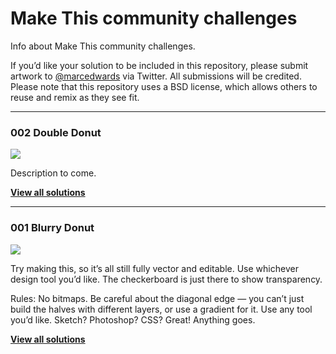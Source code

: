 # Make This community challenges

Info about Make This community challenges.

If you’d like your solution to be included in this repository, please submit artwork to [@marcedwards](https://twitter.com/marcedwards) via Twitter. All submissions will be credited. Please note that this repository uses a BSD license, which allows others to reuse and remix as they see fit.

-----

### 002 Double Donut

![](https://github.com/bjango/Make-This/blob/master/Docs/Images/Community%20Challenges/002-double-donut.png)

Description to come.

[**View all solutions**](/Community%20Challenges/002%20Double%20Donut/)

-----

### 001 Blurry Donut

![](https://github.com/bjango/Make-This/blob/master/Docs/Images/Community%20Challenges/001-blurry-donut.png)

Try making this, so it’s all still fully vector and editable. Use whichever design tool you’d like. The checkerboard is just there to show transparency.

Rules: No bitmaps. Be careful about the diagonal edge — you can’t just build the halves with different layers, or use a gradient for it. Use any tool you’d like. Sketch? Photoshop? CSS? Great! Anything goes.

[**View all solutions**](/Community%20Challenges/001%20Blurry%20Donut/)